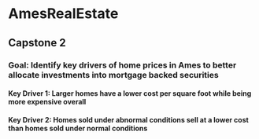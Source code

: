 # AmesRealEstate

## Capstone 2 

### Goal: Identify key drivers of home prices in Ames to better allocate investments into mortgage backed securities

#### Key Driver 1: Larger homes have a lower cost per square foot while being more expensive overall

#### Key Driver 2: Homes sold under abnormal conditions sell at a lower cost than homes sold under normal conditions
